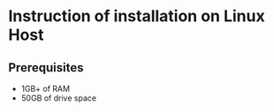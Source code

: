 # Instruction of installation on Linux Host

## Prerequisites
- 1GB+ of RAM
- 50GB of drive space


